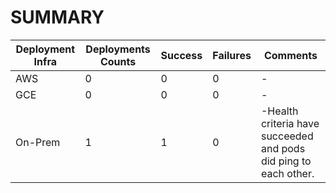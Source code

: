# SUMMARY

Deployment Infra | Deployments Counts | Success | Failures | Comments
--- | --- | --- | --- | ---
AWS | 0 | 0 | 0 |-
GCE | 0 | 0 | 0 |-
On-Prem | 1 | 1 | 0|-Health criteria have succeeded and pods did ping to each other.
